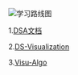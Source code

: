 ![学习路线图](https://static001.infoq.cn/resource/image/d0/2e/d0120beb00391015ec38f887bb8c4c2e.jpg)



1.[DSA文档](https://www.kancloud.cn/kancloud/data-structure-and-algorithm-notes/72897)

2.[DS-Visualization](https://www.cs.usfca.edu/~galles/visualization/Algorithms.html)

3.[Visu-Algo](http://visualgo.net/)
